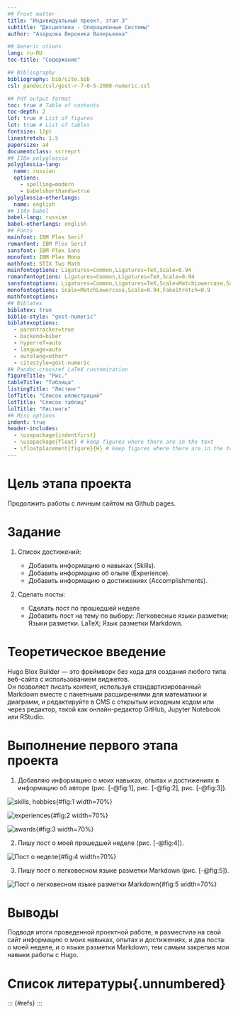```yaml
---
## Front matter
title: "Индивидуальный проект, этап 3"
subtitle: "Дисциплина - Операционные Системы"
author: "Азарцова Вероника Валерьевна"

## Generic otions
lang: ru-RU
toc-title: "Содержание"

## Bibliography
bibliography: bib/cite.bib
csl: pandoc/csl/gost-r-7-0-5-2008-numeric.csl

## Pdf output format
toc: true # Table of contents
toc-depth: 2
lof: true # List of figures
lot: true # List of tables
fontsize: 12pt
linestretch: 1.5
papersize: a4
documentclass: scrreprt
## I18n polyglossia
polyglossia-lang:
  name: russian
  options:
	- spelling=modern
	- babelshorthands=true
polyglossia-otherlangs:
  name: english
## I18n babel
babel-lang: russian
babel-otherlangs: english
## Fonts
mainfont: IBM Plex Serif
romanfont: IBM Plex Serif
sansfont: IBM Plex Sans
monofont: IBM Plex Mono
mathfont: STIX Two Math
mainfontoptions: Ligatures=Common,Ligatures=TeX,Scale=0.94
romanfontoptions: Ligatures=Common,Ligatures=TeX,Scale=0.94
sansfontoptions: Ligatures=Common,Ligatures=TeX,Scale=MatchLowercase,Scale=0.94
monofontoptions: Scale=MatchLowercase,Scale=0.94,FakeStretch=0.9
mathfontoptions:
## Biblatex
biblatex: true
biblio-style: "gost-numeric"
biblatexoptions:
  - parentracker=true
  - backend=biber
  - hyperref=auto
  - language=auto
  - autolang=other*
  - citestyle=gost-numeric
## Pandoc-crossref LaTeX customization
figureTitle: "Рис."
tableTitle: "Таблица"
listingTitle: "Листинг"
lofTitle: "Список иллюстраций"
lotTitle: "Список таблиц"
lolTitle: "Листинги"
## Misc options
indent: true
header-includes:
  - \usepackage{indentfirst}
  - \usepackage{float} # keep figures where there are in the text
  - \floatplacement{figure}{H} # keep figures where there are in the text
---
```


# Цель этапа проекта

Продолжить работы с личным сайтом на Github pages.

# Задание

1. Список достижений:
   - Добавить информацию о навыках (Skills).
   - Добавить информацию об опыте (Experience).
   - Добавить информацию о достижениях (Accomplishments).

2. Сделать посты:
   - Сделать пост по прошедшей неделе
   - Добавить пост на тему по выбору: Легковесные языки разметки; Языки разметки. LaTeX; Язык разметки Markdown.

# Теоретическое введение

Hugo Blox Builder — это фреймворк без кода для создания любого типа веб-сайта с использованием виджетов.  
Он позволяет писать контент, используя стандартизированный Markdown вместе с пакетными расширениями для математики и диаграмм, и редактируйте в CMS с открытым исходным кодом или через редактор, такой как онлайн-редактор GitHub, Jupyter Notebook или RStudio.  

# Выполнение первого этапа проекта

1. Добавляю информацию о моих навыках, опытах и достижениях в информацию об авторе (рис. [-@fig:1], рис. [-@fig:2], рис. [-@fig:3]).

![skills, hobbies](image/1.png){#fig:1 width=70%}

![experiences](image/2.png){#fig:2 width=70%}

![awards](image/3.png){#fig:3 width=70%}

2. Пишу пост о моей прошедшей неделе (рис. [-@fig:4]).

![Пост о неделе](image/4.png){#fig:4 width=70%}

3. Пишу пост о легковесном языке разметки Markdown (рис. [-@fig:5]).

![Пост о легковесном языке разметки Markdown](image/5.png){#fig:5 width=70%}

# Выводы

Подводя итоги проведенной проектной работе, я разместила на свой сайт информацию о моих навыках, опытах и достижениях, и два поста: о моей неделе, и о языке разметки Markdown, тем самым закрепив мои навыки работы с Hugo.


# Список литературы{.unnumbered}

::: {#refs}
:::
